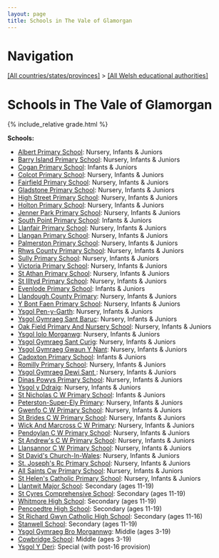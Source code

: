 ```yaml
---
layout: page
title: Schools in The Vale of Glamorgan
---
```

# Navigation

[[All countries/states/provinces]](../..) > [[All Welsh educational authorities]](..)

# Schools in The Vale of Glamorgan

{% include_relative grade.html %}

**Schools:**

- [Albert Primary School](Albert_Primary_School): Nursery, Infants & Juniors
- [Barry Island Primary School](Barry_Island_Primary_School): Nursery, Infants & Juniors
- [Cogan Primary School](Cogan_Primary_School): Infants & Juniors
- [Colcot Primary School](Colcot_Primary_School): Nursery, Infants & Juniors
- [Fairfield Primary School](Fairfield_Primary_School): Nursery, Infants & Juniors
- [Gladstone Primary School](Gladstone_Primary_School): Nursery, Infants & Juniors
- [High Street Primary School](High_Street_Primary_School): Nursery, Infants & Juniors
- [Holton Primary School](Holton_Primary_School): Nursery, Infants & Juniors
- [Jenner Park Primary School](Jenner_Park_Primary_School): Nursery, Infants & Juniors
- [South Point Primary School](South_Point_Primary_School): Infants & Juniors
- [Llanfair Primary School](Llanfair_Primary_School): Nursery, Infants & Juniors
- [Llangan Primary School](Llangan_Primary_School): Nursery, Infants & Juniors
- [Palmerston Primary School](Palmerston_Primary_School): Nursery, Infants & Juniors
- [Rhws County Primary School](Rhws_County_Primary_School): Nursery, Infants & Juniors
- [Sully Primary School](Sully_Primary_School): Nursery, Infants & Juniors
- [Victoria Primary School](Victoria_Primary_School): Nursery, Infants & Juniors
- [St Athan Primary School](St_Athan_Primary_School): Nursery, Infants & Juniors
- [St Illtyd Primary School](St_Illtyd_Primary_School): Nursery, Infants & Juniors
- [Evenlode Primary School](Evenlode_Primary_School): Infants & Juniors
- [Llandough County Primary](Llandough_County_Primary): Nursery, Infants & Juniors
- [Y Bont Faen Primary School](Y_Bont_Faen_Primary_School): Nursery, Infants & Juniors
- [Ysgol Pen-y-Garth](Ysgol_Pen-y-Garth): Nursery, Infants & Juniors
- [Ysgol Gymraeg Sant Baruc](Ysgol_Gymraeg_Sant_Baruc): Nursery, Infants & Juniors
- [Oak Field Primary And Nursery School](Oak_Field_Primary_And_Nursery_School): Nursery, Infants & Juniors
- [Ysgol Iolo Morganwg](Ysgol_Iolo_Morganwg): Nursery, Infants & Juniors
- [Ysgol Gymraeg Sant Curig](Ysgol_Gymraeg_Sant_Curig): Nursery, Infants & Juniors
- [Ysgol Gymraeg Gwaun Y Nant](Ysgol_Gymraeg_Gwaun_Y_Nant): Nursery, Infants & Juniors
- [Cadoxton Primary School](Cadoxton_Primary_School): Infants & Juniors
- [Romilly Primary School](Romilly_Primary_School): Nursery, Infants & Juniors
- [Ysgol Gymraeg Dewi Sant ](Ysgol_Gymraeg_Dewi_Sant_): Nursery, Infants & Juniors
- [Dinas Powys Primary School](Dinas_Powys_Primary_School): Nursery, Infants & Juniors
- [Ysgol y Ddraig](Ysgol_y_Ddraig): Nursery, Infants & Juniors
- [St Nicholas C W Primary School](St_Nicholas_C_W_Primary_School): Infants & Juniors
- [Peterston-Super-Ely Primary](Peterston-Super-Ely_Primary): Nursery, Infants & Juniors
- [Gwenfo C W Primary School](Gwenfo_C_W_Primary_School): Nursery, Infants & Juniors
- [St Brides C W Primary School](St_Brides_C_W_Primary_School): Nursery, Infants & Juniors
- [Wick And Marcross C W Primary](Wick_And_Marcross_C_W_Primary): Nursery, Infants & Juniors
- [Pendoylan C W Primary School](Pendoylan_C_W_Primary_School): Nursery, Infants & Juniors
- [St Andrew's C W Primary School](St_Andrew's_C_W_Primary_School): Nursery, Infants & Juniors
- [Llansannor C W Primary School](Llansannor_C_W_Primary_School): Nursery, Infants & Juniors
- [St David's Church-In-Wales](St_David's_Church-In-Wales): Nursery, Infants & Juniors
- [St. Joseph's Rc Primary School](St._Joseph's_Rc_Primary_School): Nursery, Infants & Juniors
- [All Saints Cw Primary School](All_Saints_Cw_Primary_School): Nursery, Infants & Juniors
- [St Helen's Catholic Primary School](St_Helen's_Catholic_Primary_School): Nursery, Infants & Juniors
- [Llantwit Major School](Llantwit_Major_School): Secondary (ages 11-19)
- [St Cyres Comprehensive School](St_Cyres_Comprehensive_School): Secondary (ages 11-19)
- [Whitmore High School](Whitmore_High_School): Secondary (ages 11-19)
- [Pencoedtre High School](Pencoedtre_High_School): Secondary (ages 11-19)
- [St Richard Gwyn Catholic High School](St_Richard_Gwyn_Catholic_High_School): Secondary (ages 11-16)
- [Stanwell School](Stanwell_School): Secondary (ages 11-19)
- [Ysgol Gymraeg Bro Morgannwg](Ysgol_Gymraeg_Bro_Morgannwg): Middle (ages 3-19)
- [Cowbridge School](Cowbridge_School): Middle (ages 3-19)
- [Ysgol Y Deri](Ysgol_Y_Deri): Special (with post-16 provision)
